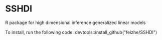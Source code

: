 # SSHDI
R package for high dimensional inference generalized linear models

To install, run the following code:
devtools::install_github("feizhe/SSHDI")
